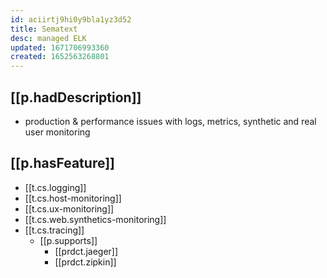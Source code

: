 ```yaml
---
id: aciirtj9hi0y9bla1yz3d52
title: Sematext
desc: managed ELK
updated: 1671706993360
created: 1652563268801
---
```


## [[p.hadDescription]]

-  production & performance issues with logs, metrics, synthetic and real user monitoring

## [[p.hasFeature]]

- [[t.cs.logging]]
- [[t.cs.host-monitoring]]
- [[t.cs.ux-monitoring]]
- [[t.cs.web.synthetics-monitoring]]
- [[t.cs.tracing]]
  - [[p.supports]]
    - [[prdct.jaeger]]
    - [[prdct.zipkin]]